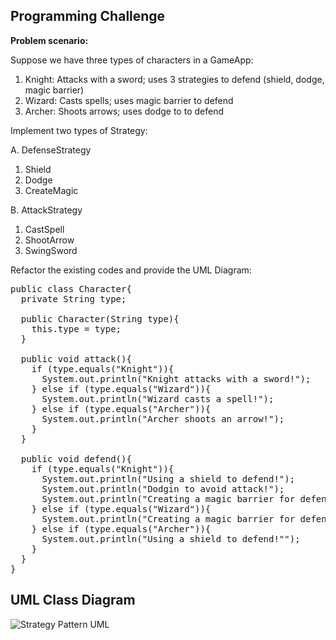 ## Programming Challenge

<b>Problem scenario:</b>

Suppose we have three types of characters in a GameApp:

1. Knight: Attacks with a sword; uses 3 strategies to defend (shield, dodge, magic barrier)
2. Wizard: Casts spells; uses magic barrier to defend
3. Archer: Shoots arrows; uses dodge to to defend

Implement two types of Strategy:

A. DefenseStrategy
1. Shield
2. Dodge
3. CreateMagic

B. AttackStrategy
1. CastSpell
2. ShootArrow
3. SwingSword

Refactor the existing codes and provide the UML Diagram:

<pre>
public class Character{
  private String type;
  
  public Character(String type){
    this.type = type;
  }
  
  public void attack(){
    if (type.equals("Knight")){
      System.out.println("Knight attacks with a sword!");
    } else if (type.equals("Wizard")){
      System.out.println("Wizard casts a spell!");
    } else if (type.equals("Archer")){
      System.out.println("Archer shoots an arrow!");
    }
  }

  public void defend(){
    if (type.equals("Knight")){
      System.out.println("Using a shield to defend!");
      System.out.println("Dodgin to avoid attack!");
      System.out.println("Creating a magic barrier for defense!"");
    } else if (type.equals("Wizard")){
      System.out.println("Creating a magic barrier for defense!"");
    } else if (type.equals("Archer")){
      System.out.println("Using a shield to defend!"");
    }
  }
}
</pre>

## UML Class Diagram

![Strategy Pattern UML](https://github.com/FroilanDelfinJr/StrategyPattern/assets/142400742/30384ec6-a5cd-4bf9-83cd-1f3c4b37d6e2)
